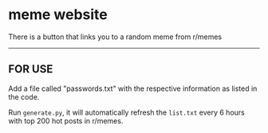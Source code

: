 # meme website
There is a button that links you to a random meme from r/memes

------------------------------------------------------------------------------------------------------------------
FOR USE
------------------------------------------------------------------------------------------------------------------

Add a file called "passwords.txt" with the respective information as listed in the code.

Run ```generate.py```, it will automatically refresh the ```list.txt``` every 6 hours with top 200 hot posts in r/memes. 
